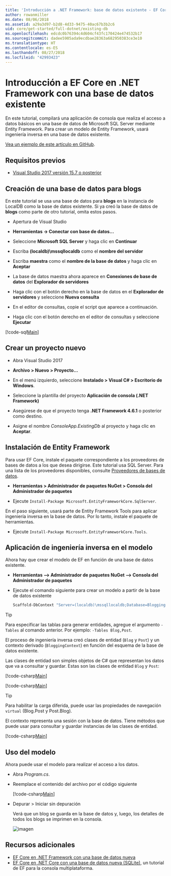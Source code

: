 ```yaml
---
title: 'Introducción a .NET Framework: base de datos existente - EF Core'
author: rowanmiller
ms.date: 08/06/2018
ms.assetid: a29a3d97-b2d8-4d33-9475-40ac67b3b2c6
uid: core/get-started/full-dotnet/existing-db
ms.openlocfilehash: edcdc0b76394c4d604cf43fc170424e474532b17
ms.sourcegitcommit: dadee5905ada9ecdbae28363a682950383ce3e10
ms.translationtype: HT
ms.contentlocale: es-ES
ms.lasthandoff: 08/27/2018
ms.locfileid: "42993423"
---
```

# <a name="getting-started-with-ef-core-on-net-framework-with-an-existing-database"></a>Introducción a EF Core en .NET Framework con una base de datos existente

En este tutorial, compilará una aplicación de consola que realiza el acceso a datos básicos en una base de datos de Microsoft SQL Server mediante Entity Framework. Para crear un modelo de Entity Framework, usará ingeniería inversa en una base de datos existente.

[Vea un ejemplo de este artículo en GitHub](https://github.com/aspnet/EntityFramework.Docs/tree/master/samples/core/GetStarted/FullNet/ConsoleApp.ExistingDb).

## <a name="prerequisites"></a>Requisitos previos

* [Visual Studio 2017 versión 15.7 o posterior](https://www.visualstudio.com/downloads/)

## <a name="create-blogging-database"></a>Creación de una base de datos para blogs

En este tutorial se usa una base de datos para **blogs** en la instancia de LocalDB como la base de datos existente. Si ya creó la base de datos de **blogs** como parte de otro tutorial, omita estos pasos.

* Apertura de Visual Studio

* **Herramientas -> Conectar con base de datos...**

* Seleccione **Microsoft SQL Server** y haga clic en **Continuar**

* Escriba **(localdb)\mssqllocaldb** como el **nombre del servidor**

* Escriba **maestra** como el **nombre de la base de datos** y haga clic en **Aceptar**

* La base de datos maestra ahora aparece en **Conexiones de base de datos** del **Explorador de servidores**

* Haga clic con el botón derecho en la base de datos en el **Explorador de servidores** y seleccione **Nueva consulta**

* En el editor de consultas, copie el script que aparece a continuación.

* Haga clic con el botón derecho en el editor de consultas y seleccione **Ejecutar**

[!code-sql[Main](../_shared/create-blogging-database-script.sql)]

## <a name="create-a-new-project"></a>Crear un proyecto nuevo

* Abra Visual Studio 2017

* **Archivo > Nuevo > Proyecto...**

* En el menú izquierdo, seleccione **Instalado > Visual C# > Escritorio de Windows**.

* Seleccione la plantilla del proyecto **Aplicación de consola (.NET Framework)**

* Asegúrese de que el proyecto tenga **.NET Framework 4.6.1** o posterior como destino.

* Asigne el nombre *ConsoleApp.ExistingDb* al proyecto y haga clic en **Aceptar**.

## <a name="install-entity-framework"></a>Instalación de Entity Framework

Para usar EF Core, instale el paquete correspondiente a los proveedores de bases de datos a los que desea dirigirse. Este tutorial usa SQL Server. Para una lista de los proveedores disponibles, consulte [Proveedores de bases de datos](../../providers/index.md).

* **Herramientas > Administrador de paquetes NuGet > Consola del Administrador de paquetes**

* Ejecute `Install-Package Microsoft.EntityFrameworkCore.SqlServer`.

En el paso siguiente, usará parte de Entity Framework Tools para aplicar ingeniería inversa en la base de datos. Por lo tanto, instale el paquete de herramientas.

* Ejecute `Install-Package Microsoft.EntityFrameworkCore.Tools`.

## <a name="reverse-engineer-the-model"></a>Aplicación de ingeniería inversa en el modelo

Ahora hay que crear el modelo de EF en función de una base de datos existente.

* **Herramientas –> Administrador de paquetes NuGet –> Consola del Administrador de paquetes**

* Ejecute el comando siguiente para crear un modelo a partir de la base de datos existente

  ``` powershell
  Scaffold-DbContext "Server=(localdb)\mssqllocaldb;Database=Blogging;Trusted_Connection=True;" Microsoft.EntityFrameworkCore.SqlServer
  ```

> [!TIP]  
> Para especificar las tablas para generar entidades, agregue el argumento `-Tables` al comando anterior. Por ejemplo: `-Tables Blog,Post`.

El proceso de ingeniería inversa creó clases de entidad (`Blog` y `Post`) y un contexto derivado (`BloggingContext`) en función del esquema de la base de datos existente.

Las clases de entidad son simples objetos de C# que representan los datos que va a consultar y guardar. Estas son las clases de entidad `Blog` y `Post`:

 [!code-csharp[Main](../../../../samples/core/GetStarted/FullNet/ConsoleApp.ExistingDb/Blog.cs)]

[!code-csharp[Main](../../../../samples/core/GetStarted/FullNet/ConsoleApp.ExistingDb/Post.cs)]

> [!TIP]  
> Para habilitar la carga diferida, puede usar las propiedades de navegación `virtual` (Blog.Post y Post.Blog).

El contexto representa una sesión con la base de datos. Tiene métodos que puede usar para consultar y guardar instancias de las clases de entidad.

[!code-csharp[Main](../../../../samples/core/GetStarted/FullNet/ConsoleApp.ExistingDb/BloggingContext.cs)]

## <a name="use-the-model"></a>Uso del modelo

Ahora puede usar el modelo para realizar el acceso a los datos.

* Abra *Program.cs*.

* Reemplace el contenido del archivo por el código siguiente

  [!code-csharp[Main](../../../../samples/core/GetStarted/FullNet/ConsoleApp.ExistingDb/Program.cs)] 

* Depurar > Iniciar sin depuración

  Verá que un blog se guarda en la base de datos y, luego, los detalles de todos los blogs se imprimen en la consola.

  ![imagen](_static/output-existing-db.png)

## <a name="additional-resources"></a>Recursos adicionales

* [EF Core en .NET Framework con una base de datos nueva](xref:core/get-started/full-dotnet/new-db)
* [EF Core en .NET Core con una base de datos nueva (SQLite)](xref:core/get-started/netcore/new-db-sqlite), un tutorial de EF para la consola multiplataforma.
